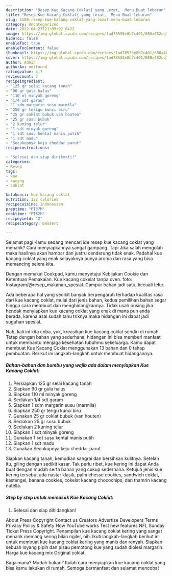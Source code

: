 ```yaml
---
description: "Resep Kue Kacang Coklat{ yang Lezat,  Menu Buat lebaran"
title: "Resep Kue Kacang Coklat{ yang Lezat,  Menu Buat lebaran"
slug: 1508-resep-kue-kacang-coklat-yang-lezat-menu-buat-lebaran
category: Uncategorized
date: 2022-04-23T21:09:02.042Z
image: https://img-global.cpcdn.com/recipes/1ad78555e8b7c401/680x482cq70/kue-kacang-coklat-foto-resep-utama.jpg
hideToc: false
enableToc: true
enableTocContent: false
thumbnail: https://img-global.cpcdn.com/recipes/1ad78555e8b7c401/680x482cq70/kue-kacang-coklat-foto-resep-utama.jpg
cover: https://img-global.cpcdn.com/recipes/1ad78555e8b7c401/680x482cq70/kue-kacang-coklat-foto-resep-utama.jpg
author: Admin
authorAv: notfound
ratingvalue: 4.7
reviewcount: 7
recipeingredient:
- "125 gr selai kacang tanah"
- "90 gr gula halus"
- "110 ml minyak goreng"
- "1/4 sdt garam"
- "1 sdm margarin susu marmila"
- "250 gr terigu kunci biru"
- "25 gr coklat bubuk van houten"
- "25 gr susu bubuk"
- "2 kuning telur"
- "1 sdt minyak goreng"
- "1 sdt susu kental manis putih"
- "1 sdt madu"
- "Secukupnya keju cheddar parut"
recipeinstructions:

- "Selesai dan siap dinikmati!"
categories:
- Resep
tags:
- kue
- kacang
- coklat

katakunci: kue kacang coklat 
nutrition: 122 calories
recipecuisine: Indonesian
preptime: "PT37M"
cooktime: "PT52M"
recipeyield: "2"
recipecategory: Dessert

---
```



Selamat pagi Kamu sedang mencari ide resep kue kacang coklat yang menarik? Cara menyiapkannya sangat gampang. Tapi Jika salah mengolah maka hasilnya akan hambar dan justru cenderung tidak enak. Padahal kue kacang coklat yang enak selayaknya punya aroma dan rasa yang bisa memancing selera kita.


Dengan memakai Cookpad, kamu menyetujui Kebijakan Cookie dan Ketentuan Pemakaian. Kue kacang cokelat tanpa oven. foto: Instagram/@resep_makanan_spesial. Campur bahan jadi satu, kecuali telur.

Ada beberapa hal yang sedikit banyak berpengaruh terhadap kualitas rasa dari kue kacang coklat, mulai dari jenis bahan, kedua pemilihan bahan segar hingga cara membuat dan menghidangkannya. Tidak usah pusing jika hendak menyiapkan kue kacang coklat yang enak di mana pun anda berada, karena asal sudah tahu triknya maka hidangan ini dapat jadi suguhan spesial.


Nah, kali ini kita coba, yuk, kreasikan kue kacang coklat sendiri di rumah. Tetap dengan bahan yang sederhana, hidangan ini bisa memberi manfaat untuk membantu menjaga kesehatan tubuhmu sekeluarga. Kamu dapat membuat Kue Kacang Coklat menggunakan 13 bahan dan 0 tahap pembuatan. Berikut ini langkah-langkah untuk membuat hidangannya.

<!--inarticleads1-->

##### Bahan-bahan dan bumbu yang wajib ada dalam menyiapkan Kue Kacang Coklat:

1. Persiapkan 125 gr selai kacang tanah
1. Siapkan 90 gr gula halus
1. Siapkan 110 ml minyak goreng
1. Sediakan 1/4 sdt garam
1. Siapkan 1 sdm margarin susu (marmila)
1. Siapkan 250 gr terigu kunci biru
1. Gunakan 25 gr coklat bubuk (van houten)
1. Sediakan 25 gr susu bubuk
1. Sediakan 2 kuning telur
1. Siapkan 1 sdt minyak goreng
1. Gunakan 1 sdt susu kental manis putih
1. Siapkan 1 sdt madu
1. Gunakan Secukupnya keju cheddar parut


Siapkan kacang tanah, kemudian sangrai dan bersihkan kulitnya. Setelah itu, giling dengan sedikit kasar. Tak perlu ribet, kue kering ini dapat Anda buat dengan mudah serta bahan yang cukup sederhana. Ketujuh jenis kue kering tersebut ada nastar klasik, palm chesse cookies, sandwich coklat, kastengel, banana cookies, cokelat kacang chocochips, dan thamrin kacang nutella. 

<!--inarticleads2-->

##### Step by step untuk memasak Kue Kacang Coklat:


1. Selesai dan siap dihidangkan!

About Press Copyright Contact us Creators Advertise Developers Terms Privacy Policy &amp; Safety How YouTube works Test new features NFL Sunday Ticket Press Copyright. Penampilan kue kacang coklat kering yang sangat menarik memang sering bikin ngiler, nih. Ikuti langkah-langkah berikut ini untuk membuat kue kacang coklat kering yang manis dan renyah. Siapkan sebuah loyang pipih dan pisau pemotong kue yang sudah diolesi margarin. Harga kue kacang mix Original coklat. 

Bagaimana? Mudah bukan? Itulah cara menyiapkan kue kacang coklat yang bisa kamu lakukan di rumah. Semoga bermanfaat dan selamat mencoba!
